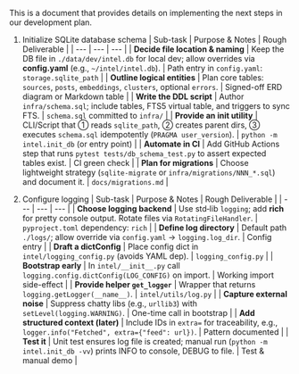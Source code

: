This is a document that provides details on implementing the next steps in our development plan.


1. Initialize SQLite database schema
| Sub-task | Purpose & Notes | Rough Deliverable |
| --- | --- | --- |
| **Decide file location & naming** | Keep the DB file in `./data/dev/intel.db` for local dev; allow overrides via **config.yaml** (e.g., `~/intel/intel.db`). | Path entry in `config.yaml`: `storage.sqlite_path` |
| **Outline logical entities** | Plan core tables: `sources`, `posts`, `embeddings`, `clusters`, optional `errors`. | Signed-off ERD diagram or Markdown table |
| **Write the DDL script** | Author `infra/schema.sql`; include tables, FTS5 virtual table, and triggers to sync FTS. | `schema.sql` committed to `infra/` |
| **Provide an init utility** | CLI/Script that ① reads `sqlite_path`, ② creates parent dirs, ③ executes `schema.sql` idempotently (`PRAGMA user_version`). | `python -m intel.init_db` (or entry point) |
| **Automate in CI** | Add GitHub Actions step that runs `pytest tests/db_schema_test.py` to assert expected tables exist. | CI green check |
| **Plan for migrations** | Choose lightweight strategy (`sqlite-migrate` or `infra/migrations/NNN_*.sql`) and document it. | `docs/migrations.md` |

2. Configure logging
| Sub-task | Purpose & Notes | Rough Deliverable |
| --- | --- | --- |
| **Choose logging backend** | Use std‑lib `logging`; add **rich** for pretty console output. Rotate files via `RotatingFileHandler`. | `pyproject.toml` dependency: `rich` |
| **Define log directory** | Default path `./logs/`; allow override via `config.yaml` → `logging.log_dir`. | Config entry |
| **Draft a dictConfig** | Place config dict in `intel/logging_config.py` (avoids YAML dep). | `logging_config.py` |
| **Bootstrap early** | In `intel/__init__.py` call `logging.config.dictConfig(LOG_CONFIG)` on import. | Working import side-effect |
| **Provide helper `get_logger`** | Wrapper that returns `logging.getLogger(__name__)`. | `intel/utils/log.py` |
| **Capture external noise** | Suppress chatty libs (e.g., `urllib3`) with `setLevel(logging.WARNING)`. | One-time call in bootstrap |
| **Add structured context (later)** | Include IDs in `extra=` for traceability, e.g., `logger.info("Fetched", extra={"feed": url})`. | Pattern documented |
| **Test it** | Unit test ensures log file is created; manual run (`python -m intel.init_db -vv`) prints INFO to console, DEBUG to file. | Test & manual demo |
